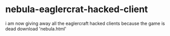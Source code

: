 # nebula-eaglercrat-hacked-client
i am now giving away all the eaglercraft hacked clients because the game is dead
download 'nebula.html'
